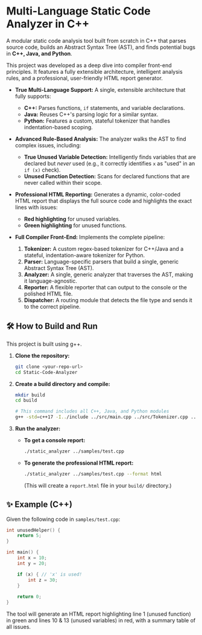# Multi-Language Static Code Analyzer in C++

A modular static code analysis tool built from scratch in C++ that parses source code, builds an Abstract Syntax Tree (AST), and finds potential bugs in **C++, Java, and Python**.

This project was developed as a deep dive into compiler front-end principles. It features a fully extensible architecture, intelligent analysis rules, and a professional, user-friendly HTML report generator.


* **True Multi-Language Support:** A single, extensible architecture that fully supports:
    * **C++:** Parses functions, `if` statements, and variable declarations.
    * **Java:** Reuses C++'s parsing logic for a similar syntax.
    * **Python:** Features a custom, stateful tokenizer that handles indentation-based scoping.

* **Advanced Rule-Based Analysis:** The analyzer walks the AST to find complex issues, including:
    * **True Unused Variable Detection:** Intelligently finds variables that are declared but *never* used (e.g., it correctly identifies `x` as "used" in an `if (x)` check).
    * **Unused Function Detection:** Scans for declared functions that are never called within their scope.

* **Professional HTML Reporting:** Generates a dynamic, color-coded HTML report that displays the full source code and highlights the exact lines with issues:
    * **Red highlighting** for unused variables.
    * **Green highlighting** for unused functions.

* **Full Compiler Front-End:** Implements the complete pipeline:
    1.  **Tokenizer:** A custom regex-based tokenizer for C++/Java and a stateful, indentation-aware tokenizer for Python.
    2.  **Parser:** Language-specific parsers that build a single, generic Abstract Syntax Tree (AST).
    3.  **Analyzer:** A single, generic analyzer that traverses the AST, making it language-agnostic.
    4.  **Reporter:** A flexible reporter that can output to the console or the polished HTML file.
    5.  **Dispatcher:** A routing module that detects the file type and sends it to the correct pipeline.

## 🛠️ How to Build and Run

This project is built using g++.

1.  **Clone the repository:**
    ```bash
    git clone <your-repo-url>
    cd Static-Code-Analyzer
    ```

2.  **Create a build directory and compile:**
    ```bash
    mkdir build
    cd build
    
    # This command includes all C++, Java, and Python modules
    g++ -std=c++17 -I../include ../src/main.cpp ../src/Tokenizer.cpp ../src/Parser.cpp ../src/Analyzer.cpp ../src/Reporter.cpp ../src/Dispatcher.cpp ../src/JavaTokenizer.cpp ../src/JavaParser.cpp ../src/PythonTokenizer.cpp ../src/PythonParser.cpp -o static_analyzer
    ```

3.  **Run the analyzer:**

    * **To get a console report:**
        ```bash
        ./static_analyzer ../samples/test.cpp
        ```
    * **To generate the professional HTML report:**
        ```bash
        ./static_analyzer ../samples/test.cpp --format html
        ```
        (This will create a `report.html` file in your `build/` directory.)

## ✨ Example (C++)

Given the following code in `samples/test.cpp`:
```cpp
int unusedHelper() {
    return 5;
}

int main() {
    int x = 10;
    int y = 20;

    if (x) { // 'x' is used!
        int z = 30;
    }
    
    return 0;
}
```
The tool will generate an HTML report highlighting line 1 (unused function) in green and lines 10 & 13 (unused variables) in red, with a summary table of all issues.
